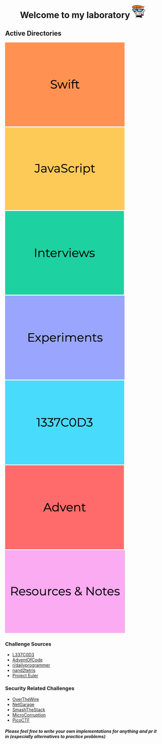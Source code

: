 <h1 align="center">Welcome to my laboratory <img width="42" height="42" src="assets/dexter.png"></h1>

## Active Directories

[![Swift](./assets/swift.png "Swift")](./practice/swift)
[![JavaScript](./assets/javascript.png "JavaScript")](./practice/js)
[![Interviews](./assets/interviews.png "Interviews")](./interviews)
[![Experiments](./assets/experiments.png "Experiments")](./practice)
[![1337C0D3](./assets/leet.png "LeetCode")](./challenges/1337)
[![Advent](./assets/advent.png "Advent")](./challenges/advent-of-code)
[![Resources](./assets/resources.png "Resources")](./resources)

### Challenge Sources

- [L337C0D3](https://leetcode.com/)
- [AdventOfCode](https://adventofcode.com)
- [r/dailyprogrammer](https://www.reddit.com/r/dailyprogrammer/)
- [nand2tetris](http://www.nand2tetris.org/)
- [Project Euler](https://projecteuler.net/)

### Security Related Challenges

- [OverTheWire](http://overthewire.org/wargames/)
- [NetGarage](https://io.netgarage.org/)
- [SmashTheStack](http://smashthestack.org/)
- [MicroCorruption](https://microcorruption.com/login)
- [PicoCTF](https://picoctf.com/get_started)

##### Please feel free to write your own implementations for anything and pr it in (especially alternatives to practice problems)
